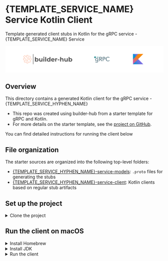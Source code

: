 # {TEMPLATE_SERVICE_NAME} Service Kotlin Client
Template generated client stubs in Kotlin for the gRPC service - {TEMPLATE_SERVICE_NAME} Service

![](logo/bh_grpc_kotlin.png)

## Overview

This directory contains a generated Kotlin client for the gRPC service - {TEMPLATE_SERVICE_HYPHEN_NAME}

- This repo was created using builder-hub from a starter template for gRPC and Kotlin.
- For more details on the starter template, see the [project on GitHub](https://github.com/builder-hub/starter-service-kotlin-client).

You can find detailed instructions for running the client below

## File organization

The starter sources are organized into the following top-level folders:

- [{TEMPLATE_SERVICE_HYPHEN_NAME}-service-models]({TEMPLATE_SERVICE_HYPHEN_NAME}-service-models): `.proto` files for generating the stubs
- [{TEMPLATE_SERVICE_HYPHEN_NAME}-service-client]({TEMPLATE_SERVICE_HYPHEN_NAME}-service-client): Kotlin clients based on regular stub artifacts

## Set up the project
<details>
  <summary>Clone the project</summary>

  Clone the project recursively cloning all submodules

  ```sh
  git clone git@github.com:{TARGET_SERVER_REPO_OWNER}/{TEMPLATE_SERVICE_HYPHEN_NAME}-service-kotlin-client.git --recurse-submodules
  ```

  Navigate into the project:
  ```sh
  cd {TEMPLATE_SERVICE_HYPHEN_NAME}-service-kotlin-client
  ```
</details>

## Run the client on macOS

<details>
  <summary>Install Homebrew</summary>

  Download and install Homebrew:

  ```sh
  /bin/bash -c "$(curl -fsSL https://raw.githubusercontent.com/Homebrew/install/HEAD/install.sh)"
  ```
</details>
<details>
  <summary>Install JDK</summary>

  Install any version of JDK (8 preferred):

  ```sh
  brew install openjdk@8
  ```

  Add the installed version of JDK to your path through .zshrc or .bash_profile

  ```sh
  echo 'export PATH="/usr/local/opt/openjdk@8/bin:$PATH"' >> ~/.zshrc
  source ~/.zshrc
  ```

  or

  ```sh
  echo 'export PATH="/usr/local/opt/openjdk@8/bin:$PATH"' >> ~/.bash_profile
  source ~/.bash_profile
  ```
</details>
<details>
  <summary>Run the client</summary>

  Run the client which will make requests to the server using 50051 port:

  ```sh
  ./gradlew {TEMPLATE_SERVICE_HYPHEN_NAME}-service-client:start
  ```
</details>

[grpc.io Kotlin/JVM]: https://grpc.io/docs/languages/kotlin/
[Quick start]: https://grpc.io/docs/languages/kotlin/quickstart/
[Basics tutorial]: https://grpc.io/docs/languages/kotlin/basics/
